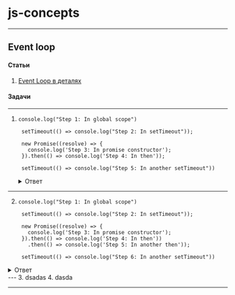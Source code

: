 # js-concepts

---

## Event loop

#### Статьи
  1. [Event Loop в деталях](https://habr.com/ru/articles/762618)

#### Задачи
---
1. ```
   console.log("Step 1: In global scope")

    setTimeout(() => console.log("Step 2: In setTimeout"));

    new Promise((resolve) => {
      console.log('Step 3: In promise constructor');
    }).then(() => console.log('Step 4: In then'));

    setTimeout(() => console.log("Step 5: In another setTimeout"))
   ```
   <details>
     <summary>Ответ</summary>

      >Step 1: In global scope \
      Step 3: In promise constructor \
      Step 4: In then \
      Step 2: In setTimeout \
      Step 5: In another setTimeout \
   </details>
---
2. ```
   console.log("Step 1: In global scope")

    setTimeout(() => console.log("Step 2: In setTimeout"));

    new Promise((resolve) => {
      console.log('Step 3: In promise constructor');
    }).then(() => console.log('Step 4: In then'))
      .then(() => console.log('Step 5: In another then'));

    setTimeout(() => console.log("Step 6: In another setTimeout"))
    ```
  <details>
    <summary>Ответ</summary>

    >Step 1: In global scope \
    Step 3: In promise constructor \
    Step 4: In then \
    Step 5: In another then \
    Step 2: In setTimeout \
    Step 6: In another setTimeout \
  </details>
---
3. dsadas
4. dasda



---

